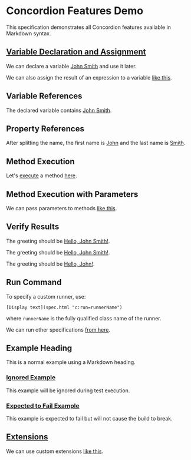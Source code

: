 # Concordion Features Demo

This specification demonstrates all Concordion features available in Markdown syntax.

## [Variable Declaration and Assignment](- "")

We can declare a variable [John Smith](- "#fullName") and use it later.

We can also assign the result of an expression to a variable [like this](- "#result = split(#fullName)").

## Variable References

The declared variable contains [John Smith](- "?=#fullName").

## Property References

After splitting the name, the first name is [John](- "?=#result.firstName") and the last name is [Smith](- "?=#result.lastName").

## Method Execution

Let's [execute](- "#theResult2 = methodName(#TEXT)") a method [here](- "?=methodName(#TEXT)").

## Method Execution with Parameters

We can pass parameters to methods [like this](- "greetPerson(#fullName)").

## Verify Results

The greeting should be [Hello, John Smith!](- "?=getGreeting(#fullName)").

The greeting should be [Hello, John Smith!](- "?=getGreetingSmall(#fullName)").

The greeting should be [Hello, John!](- "?=getGreetingSmall(#result.firstName)").

## Run Command
To specify a custom runner, use:

`[Display text](spec.html "c:run=runnerName")`

where `runnerName` is the fully qualified class name of the runner.

We can run other specifications [from here](SplittingNames.md "c:run=spec.CustomRunner").



## Example Heading

This is a normal example using a Markdown heading.

### [Ignored Example](- "c:status=Ignored")

This example will be ignored during test execution.

### [Expected to Fail Example](- "c:status=ExpectedToFail")

This example is expected to fail but will not cause the build to break.

## [Extensions](- "")

We can use custom extensions [like this](- "ext:screenshot=example").
